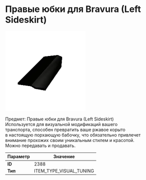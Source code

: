 # Правые юбки для Bravura (Left Sideskirt)

![Item Image](../img/2388.webp?raw=true)

Предмет: Правые юбки для Bravura (Left Sideskirt)<br>Используется для визуальной модификаций вашего<br>транспорта, способен превратить ваше ржавое корыто<br>в настоящую порхающую бабочку, что обязательно привлечет<br>внимание прохожих своим уникальным стилем и красотой.<br>Можно передавать и продавать.


| Параметр | Значение |
|----------|----------|
| **ID** | 2388 |
| **Тип** | ITEM_TYPE_VISUAL_TUNING |

